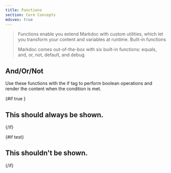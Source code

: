 ```yaml
---
title: Functions
section: Core Concepts
mdsvex: true
---
```


> Functions enable you extend Markdoc with custom utilities, which let you transform your content and variables at runtime.
> Built-in functions
>
> Markdoc comes out-of-the-box with six built-in functions: equals, and, or, not, default, and debug.

## And/Or/Not

Use these functions with the if tag to perform boolean operations and render the content when the condition is met.

{#if true }

## This should always be shown.

{/if}

<script>
  let test = 3 > 4
</script>

{#if test}

## This shouldn't be shown.

{/if}
